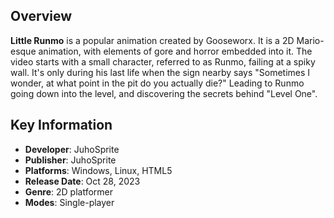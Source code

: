 ## Overview

**Little Runmo** is a popular animation created by Gooseworx. It is a 2D Mario-esque animation, with elements of gore and horror embedded into it. The video starts with a small character, referred to as Runmo, failing at a spiky wall. It's only during his last life when the sign nearby says "Sometimes I wonder, at what point in the pit do you actually die?" Leading to Runmo going down into the level, and discovering the secrets behind "Level One".

## Key Information

- **Developer**: JuhoSprite
- **Publisher**: JuhoSprite
- **Platforms**: Windows, Linux, HTML5
- **Release Date**: Oct 28, 2023
- **Genre**: 2D platformer
- **Modes**: Single-player